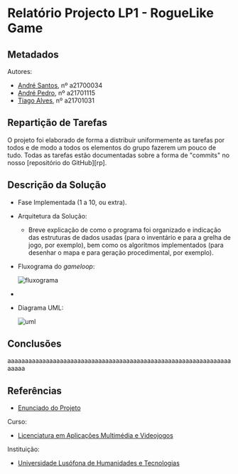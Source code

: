 # Relatório Projecto LP1 - RogueLike Game




## Metadados

 Autores: 
 * [André Santos][AS], nº a21700034
 * [André Pedro][AP], nº a21701115
 * [Tiago Alves][TA], nº a21701031
 

## Repartição de Tarefas

O projeto foi elaborado de forma a distribuir uniformemente as tarefas por todos e de modo a todos os elementos do grupo fazerem um pouco de tudo. Todas as tarefas estão documentadas sobre a forma de "commits" no nosso [repositório do GitHub][rp].
 
## Descrição da Solução

 * Fase Implementada (1 a 10, ou extra).
 
 * Arquitetura da Solução:
	* Breve explicação de como o programa foi organizado e indicação das estruturas de dados usadas
	(para o inventário e para a grelha de jogo, por exemplo), bem como os algoritmos implementados
	(para desenhar o mapa e para geração procedimental, por exemplo).
	
 * Fluxograma do _gameloop_:

	![fluxograma](https://user-images.githubusercontent.com/33433474/41686130-db5c7910-74da-11e8-9d0a-b99e98f860b9.png)
- 
 
* Diagrama UML:

	![uml](https://user-images.githubusercontent.com/33433474/41686040-8a3ee112-74da-11e8-85b8-99e6e53980f0.png)

	
## Conclusões 
aaaaaaaaaaaaaaaaaaaaaaaaaaaaaaaaaaaaaaaaaaaaaaaaaaaaaaaaaaaaaaaaaaaaa 

## Referências
 * [Enunciado do Projeto][ref1]
 
Curso:
* [Licenciatura em Aplicações Multimédia e Videojogos][lamv]
	
Instituição: 
* [Universidade Lusófona de Humanidades e Tecnologias][ULHT]



[AS]:https://github.com/Snigy24
[AP]:https://github.com/andre-pedro
[TA]:https://github.com/synpse
[lamv]:https://www.ulusofona.pt/licenciatura/aplicacoes-multimedia-e-videojogos
[ULHT]:https://www.ulusofona.pt/
[ref1]:https://github.com/VideojogosLusofona/lp12017p2